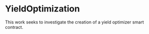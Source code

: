 # YieldOptimization
This work seeks to investigate the creation of a yield optimizer smart contract. 
